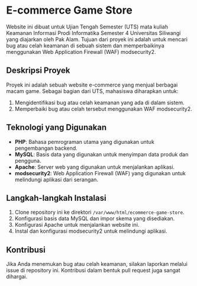# E-commerce Game Store

Website ini dibuat untuk Ujian Tengah Semester (UTS) mata kuliah Keamanan Informasi Prodi Informatika Semester 4 Universitas Siliwangi yang diajarkan oleh Pak Alam. Tujuan dari proyek ini adalah untuk mencari bug atau celah keamanan di sebuah sistem dan memperbaikinya menggunakan Web Application Firewall (WAF) modsecurity2.

## Deskripsi Proyek

Proyek ini adalah sebuah website e-commerce yang menjual berbagai macam game. Sebagai bagian dari UTS, mahasiswa diharapkan untuk:

1. Mengidentifikasi bug atau celah keamanan yang ada di dalam sistem.
2. Memperbaiki bug atau celah tersebut menggunakan WAF modsecurity2.

## Teknologi yang Digunakan

- **PHP**: Bahasa pemrograman utama yang digunakan untuk pengembangan backend.
- **MySQL**: Basis data yang digunakan untuk menyimpan data produk dan pengguna.
- **Apache**: Server web yang digunakan untuk menjalankan aplikasi.
- **modsecurity2**: Web Application Firewall (WAF) yang digunakan untuk melindungi aplikasi dari serangan.

## Langkah-langkah Instalasi

1. Clone repository ini ke direktori `/var/www/html/ecommerce-game-store`.
2. Konfigurasi basis data MySQL dan impor skema yang disediakan.
3. Konfigurasi Apache untuk menjalankan website ini.
4. Instal dan konfigurasi modsecurity2 untuk melindungi aplikasi.

## Kontribusi

Jika Anda menemukan bug atau celah keamanan, silakan laporkan melalui issue di repository ini. Kontribusi dalam bentuk pull request juga sangat dihargai.
